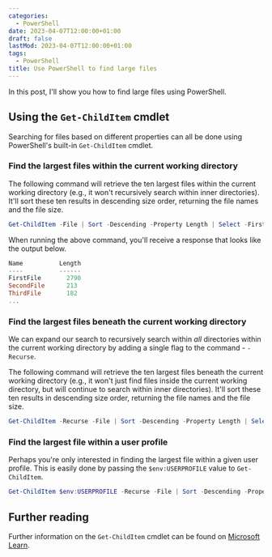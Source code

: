 ```yaml
---
categories:
  - PowerShell
date: 2023-04-07T12:00:00+01:00
draft: false
lastMod: 2023-04-07T12:00:00+01:00
tags:
  - PowerShell
title: Use PowerShell to find large files
---
```


In this post, I'll show you how to find large files using PowerShell.

## Using the `Get-ChildItem` cmdlet

Searching for files based on different properties can all be done using
PowerShell's built-in `Get-ChildItem` cmdlet.

### Find the largest files within the current working directory

The following command will retrieve the ten largest files within the current
working directory (e.g., it won't recursively search within inner directories).
It'll sort these ten results in descending size order, returning the file names
and the file size.

```powershell
Get-ChildItem -File | Sort -Descending -Property Length | Select -First 10 Name, Length
```

When running the above command, you'll receive a response that looks like the
output below.

```powershell
Name          Length
----          ------
FirstFile       2790
SecondFile      213
ThirdFile       182
...
```

### Find the largest files beneath the current working directory

We can expand our search to recursively search within _all_ directories within
the current working directory by adding a single flag to the command -
`-Recurse`.

The following command will retrieve the ten largest files beneath the current
working directory (e.g., it won't just find files inside the current working
directory, but will continue to search within inner directories). It'll sort
these ten results in descending size order, returning the file names and the
file size.

```powershell
Get-ChildItem -Recurse -File | Sort -Descending -Property Length | Select -First 10 Name, Length
```

### Find the largest file within a user profile

Perhaps you're only interested in finding the largest file within a given user
profile. This is easily done by passing the `$env:USERPROFILE` value to
`Get-ChildItem`.

```powershell
Get-ChildItem $env:USERPROFILE -Recurse -File | Sort -Descending -Property Length | Select -First 1
```

## Further reading

Further information on the `Get-ChildItem` cmdlet can be found on
[Microsoft Learn](https://learn.microsoft.com/en-us/powershell/module/microsoft.powershell.management/get-childitem).
